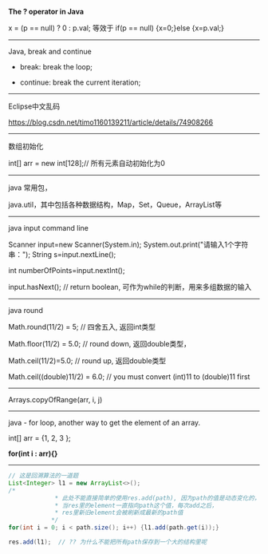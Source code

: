 **The ? operator in Java**

x = (p  == null) ? 0 : p.val;  等效于  if(p == null) {x=0;}else {x=p.val;}

---

Java, break and continue

* break: break the loop;

* continue: break the current iteration;

---

Eclipse中文乱码

https://blog.csdn.net/timo1160139211/article/details/74908266

---

数组初始化

int[] arr = new int[128];// 所有元素自动初始化为0

---

java 常用包，

java.util，其中包括各种数据结构，Map，Set，Queue，ArrayList等

---

java input command line

Scanner input=new Scanner(System.in);
System.out.print("请输入1个字符串：");
String s=input.nextLine();

int numberOfPoints=input.nextInt();

input.hasNext(); // return boolean, 可作为while的判断，用来多组数据的输入

---

java round

Math.round(11/2) = 5; // 四舍五入, 返回int类型

Math.floor(11/2) = 5.0; // round down, 返回double类型，

Math.ceil(11/2)=5.0;  // round up, 返回double类型

Math.ceil((double)11/2) = 6.0; // you must convert (int)11 to (double)11 first

---

Arrays.copyOfRange(arr, i, j)

---

java - for loop, another way to get the element of an array.

int[] arr = {1, 2, 3 };

**for(int i : arr){}**

---

```java
// 这是回溯算法的一道题
List<Integer> l1 = new ArrayList<>();
/*
			 * 此处不能直接简单的使用res.add(path), 因为path的值是动态变化的，
			 * 当res里的element一直指向path这个值，每次add之后，
			 * res里新旧element会被刷新成最新的path值
			*/
for(int i = 0; i < path.size(); i++) {l1.add(path.get(i));}

res.add(l1);  // ?? 为什么不能把所有path保存到一个大的结构里呢
```

